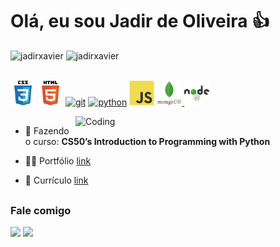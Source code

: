 

<h1 align="left">Olá, eu sou Jadir de Oliveira 👍</h1>

<div>
<img height="180em" src="https://github-readme-stats.vercel.app/api/top-langs?username=jadirxavier&show_icons=true&theme=dark&locale=en&layout=compact" alt="jadirxavier" />
<img height="180em" src="https://github-readme-stats.vercel.app/api?username=jadirxavier&show_icons=true&theme=dark&locale=en" alt="jadirxavier" />

 <br>
 <br>
  <p align="left"> 
   <a href="https://www.w3schools.com/css/" target="_blank" rel="noreferrer"><img src="https://raw.githubusercontent.com/devicons/devicon/master/icons/css3/css3-original-wordmark.svg" alt="css3" width="40" height="40"/></a>
   <a href="https://www.w3.org/html/" target="_blank" rel="noreferrer"><img src="https://raw.githubusercontent.com/devicons/devicon/master/icons/html5/html5-original-wordmark.svg" alt="html5" width="40" height="40"/></a>
   <a href="https://git-scm.com/" target="_blank" rel="noreferrer"><img src="https://www.vectorlogo.zone/logos/git-scm/git-scm-icon.svg" alt="git" width="40" height="40"/></a>
   <a href="https://www.python.org/about/" target="_blank" rel="noreferrer"><img src="https://cdn.jsdelivr.net/gh/devicons/devicon@latest/icons/python/python-original.svg" alt="python" width="40" height="40"/></a>
   <a href="https://developer.mozilla.org/en-US/docs/Web/JavaScript" target="_blank" rel="noreferrer"><img src="https://raw.githubusercontent.com/devicons/devicon/master/icons/javascript/javascript-original.svg" alt="javascript" width="40" height="40"/></a>
   <a href="https://www.mongodb.com/" target="_blank" rel="noreferrer"><img src="https://raw.githubusercontent.com/devicons/devicon/master/icons/mongodb/mongodb-original-wordmark.svg" alt="mongodb" width="40" height="40"/> </a> <a href="https://nodejs.org" target="_blank" rel="noreferrer"><img src="https://raw.githubusercontent.com/devicons/devicon/master/icons/nodejs/nodejs-original-wordmark.svg" alt="nodejs" width="40" height="40"/></a> 
  </p>
</div>

<img align="right" alt="Coding" width="400" src="https://i.pinimg.com/originals/fa/da/ac/fadaaccbe42be76393b341017b735367.gif">

##

- 🌱 Fazendo o curso: **CS50’s Introduction to Programming with Python**

- 👨‍💻 Portfólio [link](https://jadirxavier.github.io/portfolio/)

- 📄 Currículo [link](https://drive.google.com/file/d/1uU9XoyFESF7LWOqEGrDh8VYd2UQQMam0/view?usp=sharing)

##

<h3 align="left">Fale comigo</h3>
<p align="left">

<div> 
  <a href = "mailto:joxf1994@gmail.com"><img src="https://img.shields.io/badge/-Gmail-%23333?style=for-the-badge&logo=gmail&logoColor=white" target="_blank"></a>
  <a href="https://www.linkedin.com/in/jadir-xavier-bbb552b8/" target="_blank"><img src="https://img.shields.io/badge/-LinkedIn-%230077B5?style=for-the-badge&logo=linkedin&logoColor=white" target="_blank"></a> 
  
</div>




